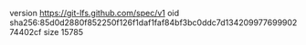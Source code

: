 version https://git-lfs.github.com/spec/v1
oid sha256:85d0d2880f852250f126f1daf1faf84bf3bc0ddc7d13420997769990274402cf
size 15785
